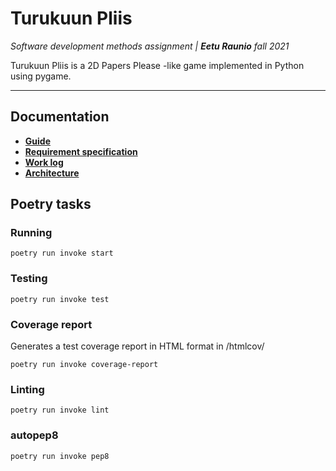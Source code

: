 # Turukuun Pliis
*Software development methods assignment | **Eetu Raunio** fall 2021*

Turukuun Pliis is a 2D Papers Please -like game implemented in Python using pygame.

---

## Documentation
- [**Guide**](https://github.com/ConcernedHobbit/turukuun-pliis/blob/main/docs/guide.md)
- [**Requirement specification**](https://github.com/ConcernedHobbit/turukuun-pliis/blob/main/docs/requirement_specification.md)
- [**Work log**](https://github.com/ConcernedHobbit/turukuun-pliis/blob/main/docs/worksheet.md)
- [**Architecture**](https://github.com/ConcernedHobbit/turukuun-pliis/blob/main/docs/architecture.md)

## Poetry tasks
### Running

`poetry run invoke start`

### Testing

`poetry run invoke test`

### Coverage report
Generates a test coverage report in HTML format in /htmlcov/

`poetry run invoke coverage-report`

### Linting

`poetry run invoke lint`

### autopep8

`poetry run invoke pep8`
